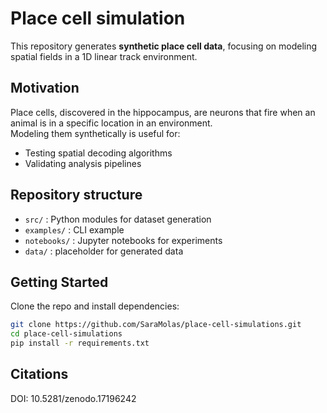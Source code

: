 # Place cell simulation

This repository generates **synthetic place cell data**, focusing on modeling spatial fields in a 1D linear track environment.  

## Motivation

Place cells, discovered in the hippocampus, are neurons that fire when an animal is in a specific location in an environment.  
Modeling them synthetically is useful for:
- Testing spatial decoding algorithms
- Validating analysis pipelines


## Repository structure
- `src/` : Python modules for dataset generation
- `examples/` : CLI example
- `notebooks/` : Jupyter notebooks for experiments
- `data/` : placeholder for generated data

## Getting Started

Clone the repo and install dependencies:

```bash
git clone https://github.com/SaraMolas/place-cell-simulations.git
cd place-cell-simulations
pip install -r requirements.txt
```

## Citations 

DOI: 10.5281/zenodo.17196242
